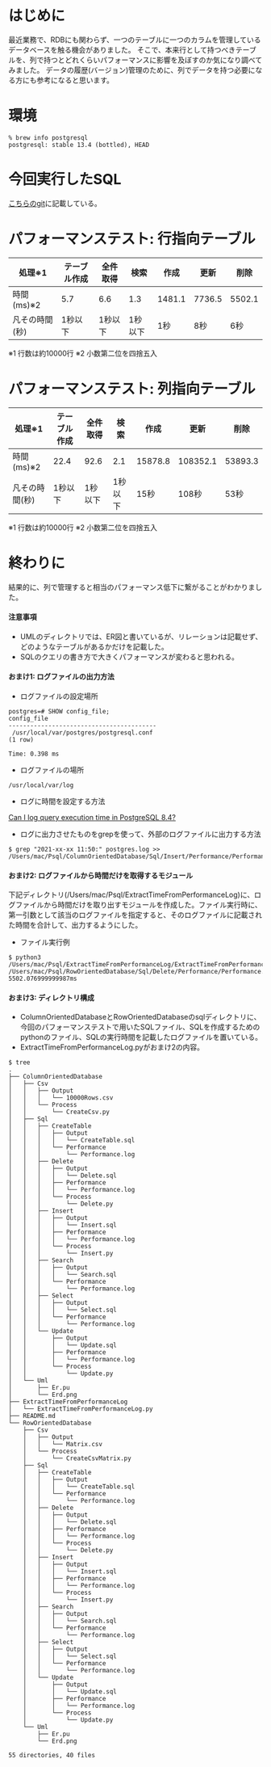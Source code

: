 # はじめに

最近業務で、RDBにも関わらず、一つのテーブルに一つのカラムを管理しているデータベースを触る機会がありました。
そこで、本来行として持つべきテーブルを、列で持つとどれくらいパフォーマンスに影響を及ぼすのか気になり調べてみました。
データの履歴(バージョン)管理のために、列でデータを持つ必要になる方にも参考になると思います。

# 環境

```
% brew info postgresql
postgresql: stable 13.4 (bottled), HEAD
```

# 今回実行したSQL

[こちらのgit](https://github.com/Ken3-4649/column-oriented-db-vs-row-oriented-db)に記載している。

# パフォーマンステスト: 行指向テーブル

| 処理※1 | テーブル作成 | 全件取得 | 検索 | 作成 | 更新 | 削除 |
| ---- | ---- | ---- | ---- | ---- | ---- | ---- |
| 時間(ms)※2 | 5.7 | 6.6 | 1.3 | 1481.1 | 7736.5 | 5502.1 |
| 凡その時間(秒) | 1秒以下 | 1秒以下 | 1秒以下 | 1秒 | 8秒 | 6秒 |

※1 行数は約10000行
※2 小数第二位を四捨五入

# パフォーマンステスト: 列指向テーブル

| 処理※1 | テーブル作成 | 全件取得 | 検索 | 作成 | 更新 | 削除 |
| ---- | ---- | ---- | ---- | ---- | ---- | ---- |
| 時間(ms)※2 | 22.4 | 92.6 | 2.1 | 15878.8 | 108352.1 | 53893.3 |
| 凡その時間(秒) | 1秒以下 | 1秒以下 | 1秒以下 | 15秒 | 108秒 | 53秒 |

※1 行数は約10000行
※2 小数第二位を四捨五入


# 終わりに

結果的に、列で管理すると相当のパフォーマンス低下に繋がることがわかりました。

#### 注意事項

- UMLのディレクトリでは、ER図と書いているが、リレーションは記載せず、どのようなテーブルがあるかだけを記載した。
- SQLのクエリの書き方で大きくパフォーマンスが変わると思われる。

#### おまけ1: ログファイルの出力方法

- ログファイルの設定場所
```
postgres=# SHOW config_file;
config_file               
-----------------------------------------
 /usr/local/var/postgres/postgresql.conf
(1 row)

Time: 0.398 ms
```

- ログファイルの場所
```
/usr/local/var/log
```

- ログに時間を設定する方法

[Can I log query execution time in PostgreSQL 8.4?](https://stackoverflow.com/questions/12670745/can-i-log-query-execution-time-in-postgresql-8-4)

- ログに出力させたものをgrepを使って、外部のログファイルに出力する方法

```
$ grep "2021-xx-xx 11:50:" postgres.log >> /Users/mac/Psql/ColumnOrientedDatabase/Sql/Insert/Performance/Performance.log
```

#### おまけ2: ログファイルから時間だけを取得するモジュール

下記ディレクトリ(/Users/mac/Psql/ExtractTimeFromPerformanceLog)に、ログファイルから時間だけを取り出すモジュールを作成した。ファイル実行時に、第一引数として該当のログファイルを指定すると、そのログファイルに記載された時間を合計して、出力するようにした。

- ファイル実行例
```
$ python3 /Users/mac/Psql/ExtractTimeFromPerformanceLog/ExtractTimeFromPerformanceLog.py /Users/mac/Psql/RowOrientedDatabase/Sql/Delete/Performance/Performance.log
5502.076999999987ms
```

#### おまけ3: ディレクトリ構成

- ColumnOrientedDatabaseとRowOrientedDatabaseのsqlディレクトリに、今回のパフォーマンステストで用いたSQLファイル、SQLを作成するためのpythonのファイル、SQLの実行時間を記載したログファイルを置いている。
- ExtractTimeFromPerformanceLog.pyがおまけ2の内容。

```
$ tree
.
├── ColumnOrientedDatabase
│   ├── Csv
│   │   ├── Output
│   │   │   └── 10000Rows.csv
│   │   └── Process
│   │       └── CreateCsv.py
│   ├── Sql
│   │   ├── CreateTable
│   │   │   ├── Output
│   │   │   │   └── CreateTable.sql
│   │   │   └── Performance
│   │   │       └── Performance.log
│   │   ├── Delete
│   │   │   ├── Output
│   │   │   │   └── Delete.sql
│   │   │   ├── Performance
│   │   │   │   └── Performance.log
│   │   │   └── Process
│   │   │       └── Delete.py
│   │   ├── Insert
│   │   │   ├── Output
│   │   │   │   └── Insert.sql
│   │   │   ├── Performance
│   │   │   │   └── Performance.log
│   │   │   └── Process
│   │   │       └── Insert.py
│   │   ├── Search
│   │   │   ├── Output
│   │   │   │   └── Search.sql
│   │   │   └── Performance
│   │   │       └── Performance.log
│   │   ├── Select
│   │   │   ├── Output
│   │   │   │   └── Select.sql
│   │   │   └── Performance
│   │   │       └── Performance.log
│   │   └── Update
│   │       ├── Output
│   │       │   └── Update.sql
│   │       ├── Performance
│   │       │   └── Performance.log
│   │       └── Process
│   │           └── Update.py
│   └── Uml
│       ├── Er.pu
│       └── Erd.png
├── ExtractTimeFromPerformanceLog
│   └── ExtractTimeFromPerformanceLog.py
├── README.md
└── RowOrientedDatabase
    ├── Csv
    │   ├── Output
    │   │   └── Matrix.csv
    │   └── Process
    │       └── CreateCsvMatrix.py
    ├── Sql
    │   ├── CreateTable
    │   │   ├── Output
    │   │   │   └── CreateTable.sql
    │   │   └── Performance
    │   │       └── Performance.log
    │   ├── Delete
    │   │   ├── Output
    │   │   │   └── Delete.sql
    │   │   ├── Performance
    │   │   │   └── Performance.log
    │   │   └── Process
    │   │       └── Delete.py
    │   ├── Insert
    │   │   ├── Output
    │   │   │   └── Insert.sql
    │   │   ├── Performance
    │   │   │   └── Performance.log
    │   │   └── Process
    │   │       └── Insert.py
    │   ├── Search
    │   │   ├── Output
    │   │   │   └── Search.sql
    │   │   └── Performance
    │   │       └── Performance.log
    │   ├── Select
    │   │   ├── Output
    │   │   │   └── Select.sql
    │   │   └── Performance
    │   │       └── Performance.log
    │   └── Update
    │       ├── Output
    │       │   └── Update.sql
    │       ├── Performance
    │       │   └── Performance.log
    │       └── Process
    │           └── Update.py
    └── Uml
        ├── Er.pu
        └── Erd.png

55 directories, 40 files
```

